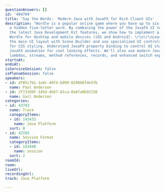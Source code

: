 ```yaml
---
questionAnswers: []
id: '404704'
title: 'Say the Words:  Modern Java with JavaFX for Rich Client UIs'
description: "Wordle is a popular online game where you have up to six tries to guess
  a hidden five-letter word. By combining the power of the JavaFX UI toolkit with
  the latest Java Development Kit features, we show how to implement a version of
  Wordle for desktop and mobile devices (iOS and Android). \r\n\r\nLearn how to create
  the main UI layout with Scene Builder and use specialized UI controls with pseudo-classes
  for CSS styling. Understand JavaFX property binding to control UI state and use
  JavaFX animation for cool looking effects. We'll also use modern Java including
  lambdas, streams, method references, records, and enhanced switch expressions."
startsAt: 
endsAt: 
isServiceSession: false
isPlenumSession: false
speakers:
- id: df05c7b1-1adc-40f4-b999-829068fde5fb
  name: Paul Anderson
- id: 2f733d9f-145d-4b67-81ca-0a07a0b92150
  name: Gail Anderson
categories:
- id: 43783
  name: Track
  categoryItems:
  - id: 143432
    name: Java Platform
  sort: 0
- id: 43785
  name: Session Format
  categoryItems:
  - id: 143440
    name: session
  sort: 2
roomId: 
room: 
liveUrl: 
recordingUrl: 
track: Java Platform

---
```

